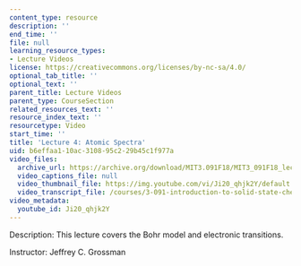 ```yaml
---
content_type: resource
description: ''
end_time: ''
file: null
learning_resource_types:
- Lecture Videos
license: https://creativecommons.org/licenses/by-nc-sa/4.0/
optional_tab_title: ''
optional_text: ''
parent_title: Lecture Videos
parent_type: CourseSection
related_resources_text: ''
resource_index_text: ''
resourcetype: Video
start_time: ''
title: 'Lecture 4: Atomic Spectra'
uid: b6effaa1-10ac-3108-95c2-29b45c1f977a
video_files:
  archive_url: https://archive.org/download/MIT3.091F18/MIT3_091F18_lec04_300k.mp4
  video_captions_file: null
  video_thumbnail_file: https://img.youtube.com/vi/Ji20_qhjk2Y/default.jpg
  video_transcript_file: /courses/3-091-introduction-to-solid-state-chemistry-fall-2018/9d0399675de1ea13a32e1953549ccf31_Ji20_qhjk2Y.pdf
video_metadata:
  youtube_id: Ji20_qhjk2Y
---
```


Description: This lecture covers the Bohr model and electronic transitions.

Instructor: Jeffrey C. Grossman

